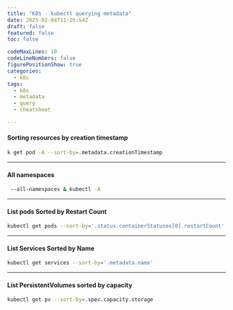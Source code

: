 ```yaml
---
title: "K8S - kubectl querying metadata"
date: 2025-02-04T11:25:54Z
draft: false
featured: false
toc: false

codeMaxLines: 10
codeLineNumbers: false
figurePositionShow: true
categories:
  - k8s
tags:
  - k8s
  - metadata
  - query
  - cheatsheet

---
```


#### Sorting  resources by creation timestamp

```bash 
k get pod -A --sort-by=.metadata.creationTimestamp
```
---
#### All namespaces

```bash
 --all-namespaces & kubectl -A
 ```
---

#### List pods Sorted by Restart Count

```bash
kubectl get pods --sort-by='.status.containerStatuses[0].restartCount' 
```
---

#### List Services Sorted by Name
```bash 
kubectl get services --sort-by='.metadata.name'
```

---
#### List PersistentVolumes sorted by capacity

```bash
kubectl get pv --sort-by=.spec.capacity.storage
```